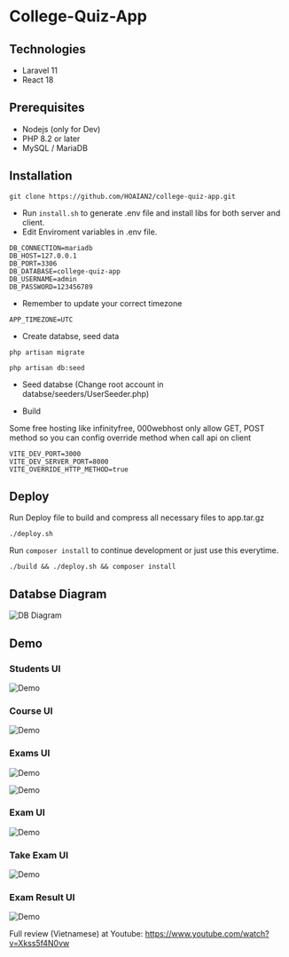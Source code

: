 # College-Quiz-App

## Technologies

- Laravel 11
- React 18

## Prerequisites

- Nodejs (only for Dev)
- PHP 8.2 or later
- MySQL / MariaDB

## Installation

``` console
git clone https://github.com/HOAIAN2/college-quiz-app.git
```

- Run `install.sh` to generate .env file and install libs for both server and client.
- Edit Enviroment variables in .env file.

``` env
DB_CONNECTION=mariadb
DB_HOST=127.0.0.1
DB_PORT=3306
DB_DATABASE=college-quiz-app
DB_USERNAME=admin
DB_PASSWORD=123456789
````

- Remember to update your correct timezone

``` env
APP_TIMEZONE=UTC
```

- Create databse, seed data

```console
php artisan migrate
```

```console
php artisan db:seed
```

- Seed databse (Change root account in databse/seeders/UserSeeder.php)

- Build

Some free hosting like infinityfree, 000webhost only allow GET, POST method so you can config override method when call api on client

``` env
VITE_DEV_PORT=3000
VITE_DEV_SERVER_PORT=8000
VITE_OVERRIDE_HTTP_METHOD=true
```

## Deploy

Run Deploy file to build and compress all necessary files to app.tar.gz

```console
./deploy.sh
```

Run `composer install` to continue development or just use this everytime.

```console
./build && ./deploy.sh && composer install
```

## Databse Diagram

![DB Diagram](./img/college-quiz-app.png)

## Demo

### Students UI

![Demo](./img/Screenshot%202024-05-19%20092946.jpg)

### Course UI

![Demo](./img/Screenshot%202024-05-19%20093057.jpg)

### Exams UI

![Demo](./img/Screenshot%202024-05-19%20093427.jpg)

![Demo](./img/Screenshot%202024-05-19%20094618.jpg)

### Exam UI

![Demo](./img/Screenshot%202024-05-23%20124000.jpg)

### Take Exam UI

![Demo](./img/Screenshot%202024-05-20%20144619.jpg)

### Exam Result UI

![Demo](./img/Screenshot%202024-05-20%20144710.jpg)

Full review (Vietnamese) at Youtube: <https://www.youtube.com/watch?v=Xkss5f4N0vw>
